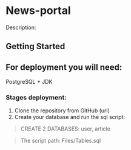 # News-portal 

Description:

## Getting Started

## For deployment you will need:
PostgreSQL + JDK 

### Stages deployment:

1. Clone the repository from GitHub (url)
2. Create your database and run the sql script:

> CREATE 2 DATABASES: user, article

> The script path: Files/Tables.sql
